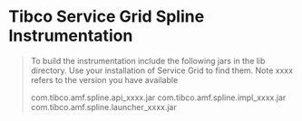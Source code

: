 # Tibco Service Grid Spline Instrumentation

> To build the instrumentation include the following jars in the lib directory.  Use your installation of Service Grid to find them. 
> Note xxxx refers to the version you have available
>
> com.tibco.amf.spline.api_xxxx.jar 
> com.tibco.amf.spline.impl_xxxx.jar 
> com.tibco.amf.spline.launcher_xxxx.jar  
